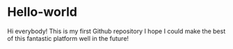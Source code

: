# Hello-world
Hi everybody!
This is my first Github repository
I hope I could make the best of this fantastic platform well in the future!
